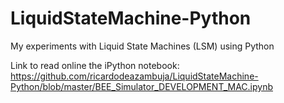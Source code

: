 # LiquidStateMachine-Python
My experiments with Liquid State Machines (LSM) using Python

Link to read online the iPython notebook:  
https://github.com/ricardodeazambuja/LiquidStateMachine-Python/blob/master/BEE_Simulator_DEVELOPMENT_MAC.ipynb
